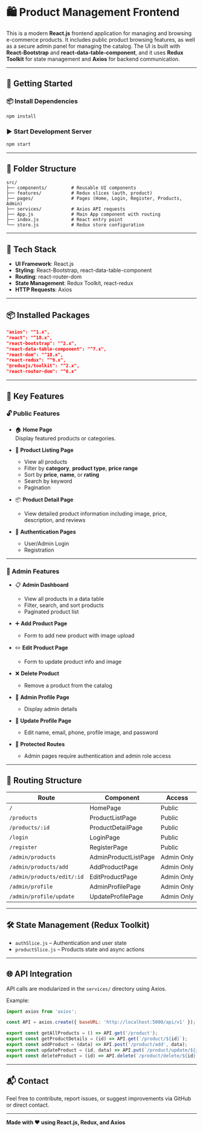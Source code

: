 # 🛍️ Product Management Frontend

This is a modern **React.js** frontend application for managing and browsing e-commerce products. It includes public product browsing features, as well as a secure admin panel for managing the catalog. The UI is built with **React-Bootstrap** and **react-data-table-component**, and it uses **Redux Toolkit** for state management and **Axios** for backend communication.

---

## 🚀 Getting Started

### 📦 Install Dependencies

```bash
npm install
```

### ▶️ Start Development Server

```bash
npm start
```

---

## 📁 Folder Structure

```
src/
├── components/         # Reusable UI components
├── features/           # Redux slices (auth, product)
├── pages/              # Pages (Home, Login, Register, Products, Admin)
├── services/           # Axios API requests
├── App.js              # Main App component with routing
├── index.js            # React entry point
└── store.js            # Redux store configuration
```

---

## 🧪 Tech Stack

- **UI Framework**: React.js
- **Styling**: React-Bootstrap, react-data-table-component
- **Routing**: react-router-dom
- **State Management**: Redux Toolkit, react-redux
- **HTTP Requests**: Axios

---

## 📦 Installed Packages

```json
"axios": "^1.x",
"react": "^18.x",
"react-bootstrap": "^2.x",
"react-data-table-component": "^7.x",
"react-dom": "^18.x",
"react-redux": "^9.x",
"@reduxjs/toolkit": "^2.x",
"react-router-dom": "^6.x"
```

---

## 🧰 Key Features

### 🔓 Public Features

- 🏠 **Home Page**  
  Display featured products or categories.

- 📄 **Product Listing Page**  
  - View all products
  - Filter by **category**, **product type**, **price range**
  - Sort by **price**, **name**, or **rating**
  - Search by keyword
  - Pagination

- 📦 **Product Detail Page**  
  - View detailed product information including image, price, description, and reviews

- 🔐 **Authentication Pages**  
  - User/Admin Login
  - Registration

---

### 🔧 Admin Features

- 📋 **Admin Dashboard**
  - View all products in a data table
  - Filter, search, and sort products
  - Paginated product list

- ➕ **Add Product Page**
  - Form to add new product with image upload

- ✏️ **Edit Product Page**
  - Form to update product info and image

- ❌ **Delete Product**
  - Remove a product from the catalog

- 👤 **Admin Profile Page**
  - Display admin details

- 🔄 **Update Profile Page**
  - Edit name, email, phone, profile image, and password

- 🔐 **Protected Routes**
  - Admin pages require authentication and admin role access

---

## 🔗 Routing Structure

| Route                   | Component              | Access        |
|-------------------------|------------------------|----------------|
| `/`                     | HomePage               | Public         |
| `/products`             | ProductListPage        | Public         |
| `/products/:id`         | ProductDetailPage      | Public         |
| `/login`                | LoginPage              | Public         |
| `/register`             | RegisterPage           | Public         |
| `/admin/products`       | AdminProductListPage   | Admin Only     |
| `/admin/products/add`   | AddProductPage         | Admin Only     |
| `/admin/products/edit/:id` | EditProductPage    | Admin Only     |
| `/admin/profile`        | AdminProfilePage       | Admin Only     |
| `/admin/profile/update` | UpdateProfilePage      | Admin Only     |

---

## 🛠️ State Management (Redux Toolkit)

- `authSlice.js` – Authentication and user state
- `productSlice.js` – Products state and async actions

---

## 🌐 API Integration

API calls are modularized in the `services/` directory using Axios.

Example:

```js
import axios from 'axios';

const API = axios.create({ baseURL: 'http://localhost:5000/api/v1' });

export const getAllProducts = () => API.get('/product');
export const getProductDetails = (id) => API.get(`/product/${id}`);
export const addProduct = (data) => API.post('/product/add', data);
export const updateProduct = (id, data) => API.put(`/product/update/${id}`, data);
export const deleteProduct = (id) => API.delete(`/product/delete/${id}`);
```

---

## 📬 Contact

Feel free to contribute, report issues, or suggest improvements via GitHub or direct contact.

---

**Made with ❤️ using React.js, Redux, and Axios**
